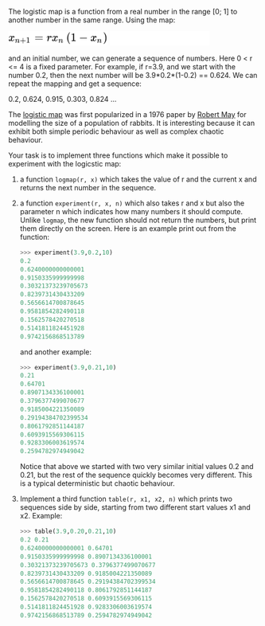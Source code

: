 The logistic map is a function from a real number in the range [0; 1] to another number in the same range. Using the map:

<img src="./1_Logistic_Map.light.svg#gh-light-mode-only" alt="Logistic Map" width="200pt" />
<img src="./1_Logistic_Map.dark.svg#gh-dark-mode-only" alt="Logistic Map" width="200pt" />

and an initial number, we can generate a sequence of numbers. Here 0 < r <= 4 is a fixed parameter. For example, if r=3.9, and we start with the number 0.2, then the next number will be 3.9\*0.2\*(1-0.2) == 0.624. We can repeat the mapping and get a sequence:

0.2, 0.624, 0.915, 0.303, 0.824 ...

The [logistic map](https://en.wikipedia.org/wiki/Logistic_map) was first popularized in a 1976 paper by [Robert May](https://en.wikipedia.org/wiki/Robert_May,_Baron_May_of_Oxford) for modelling the size of a population of rabbits. It is interesting because it can exhibit both simple periodic behaviour as well as complex chaotic behaviour.

Your task is to implement three functions which make it possible to experiment with the logicstic map:

1. a function `logmap(r, x)` which takes the value of r and the current x and returns the next number in the sequence.
2. a function `experiment(r, x, n)` which also takes r and x but also the parameter n which indicates how many numbers it should compute. Unlike `logmap`, the new function should not return the numbers, but print them directly on the screen. Here is an example print out from the function:

   ```python console
   >>> experiment(3.9,0.2,10)
   0.2
   0.6240000000000001
   0.9150335999999998
   0.30321373239705673
   0.8239731430433209
   0.5656614700878645
   0.9581854282490118
   0.1562578420270518
   0.5141811824451928
   0.9742156868513789
   ```

   and another example:

   ```python console
   >>> experiment(3.9,0.21,10)
   0.21
   0.64701
   0.8907134336100001
   0.3796377499070677
   0.9185004221350089
   0.29194384702399534
   0.8061792851144187
   0.6093915569306115
   0.9283306003619574
   0.2594782974949042
   ```

   Notice that above we started with two very similar initial values 0.2 and 0.21, but the rest of the sequence quickly becomes very different. This is a typical deterministic but chaotic behaviour.

3. Implement a third function `table(r, x1, x2, n)` which prints two sequences side by side, starting from two different start values x1 and x2. Example:

   ```python console
   >>> table(3.9,0.20,0.21,10)
   0.2 0.21
   0.6240000000000001 0.64701
   0.9150335999999998 0.8907134336100001
   0.30321373239705673 0.3796377499070677
   0.8239731430433209 0.9185004221350089
   0.5656614700878645 0.29194384702399534
   0.9581854282490118 0.8061792851144187
   0.1562578420270518 0.6093915569306115
   0.5141811824451928 0.9283306003619574
   0.9742156868513789 0.2594782974949042
   ```
